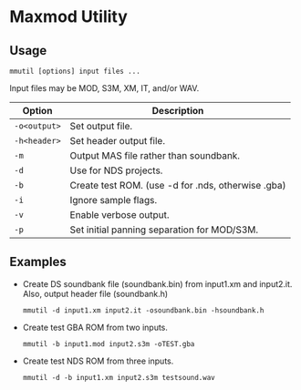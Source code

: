 # Maxmod Utility

## Usage

```
mmutil [options] input files ...
```

Input files may be MOD, S3M, XM, IT, and/or WAV.

Option       | Description
-------------|---------------------------------------------------
`-o<output>` | Set output file.
`-h<header>` | Set header output file.
`-m`         | Output MAS file rather than soundbank.
`-d`         | Use for NDS projects.
`-b`         | Create test ROM. (use -d for .nds, otherwise .gba)
`-i`         | Ignore sample flags.
`-v`         | Enable verbose output.
`-p`         | Set initial panning separation for MOD/S3M.

## Examples

- Create DS soundbank file (soundbank.bin) from input1.xm and input2.it. Also,
  output header file (soundbank.h)

  ```
  mmutil -d input1.xm input2.it -osoundbank.bin -hsoundbank.h
  ```

- Create test GBA ROM from two inputs.

  ```
  mmutil -b input1.mod input2.s3m -oTEST.gba
  ```

- Create test NDS ROM from three inputs.

  ```
  mmutil -d -b input1.xm input2.s3m testsound.wav
  ```
